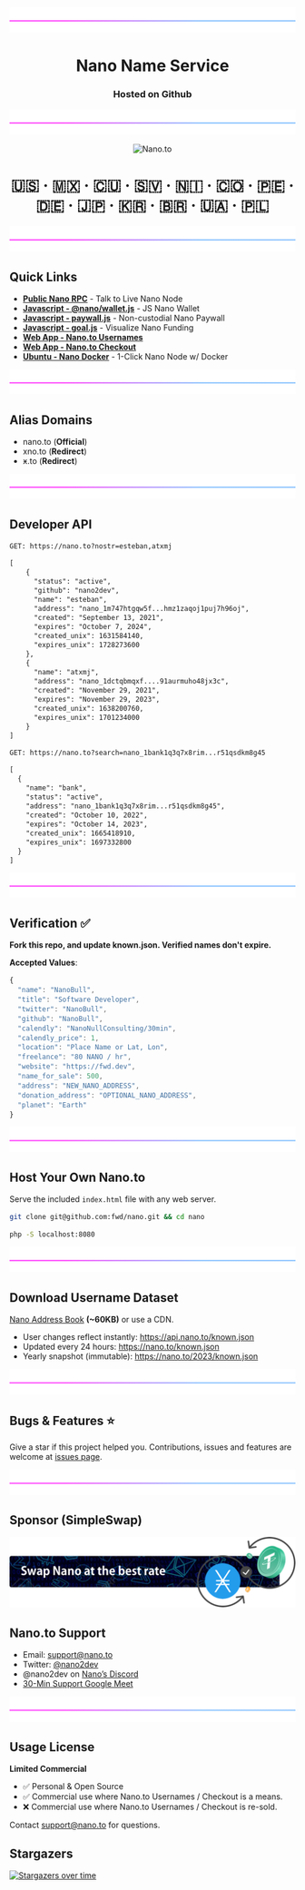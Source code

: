 ![line](https://github.com/fwd/n2/raw/master/.github/line.png)

<h1 align="center">Nano Name Service</h1>
<h3 align="center">Hosted on Github</h3>

![line](https://github.com/fwd/n2/raw/master/.github/line.png)

<p align="center">
  <img src="https://github.com/fwd/nano/raw/master/dist/images/funding.png" alt="Nano.to" />
</p>

<h1 align="center">🇺🇸 · 🇲🇽 · 🇨🇺 · 🇸🇻 · 🇳🇮 · 🇨🇴 · 🇵🇪 · 🇩🇪 · 🇯🇵 · 🇰🇷 · 🇧🇷 · 🇺🇦 · 🇵🇱</h1>

![line](https://github.com/fwd/n2/raw/master/.github/line.png)

## Quick Links

- [**Public Nano RPC**](https://rpc.nano.to) - Talk to Live Nano Node
- [**Javascript -  @nano/wallet.js**](https://github.com/fwd/nano-offline) - JS Nano Wallet
- [**Javascript -  paywall.js**](https://github.com/fwd/nano-wall) - Non-custodial Nano Paywall
- [**Javascript - goal.js**](https://github.com/fwd/nano-goal) - Visualize Nano Funding
- [**Web App - Nano.to Usernames**](https://github.com/fwd/nano-to) 
- [**Web App - Nano.to Checkout**](https://docs.nano.to/checkout#getting-started) 
- [**Ubuntu - Nano Docker**](https://github.com/fwd/nano-docker) - 1-Click Nano Node w/ Docker

![line](https://github.com/fwd/n2/raw/master/.github/line.png)

## Alias Domains

- nano.to (**Official**)
- xno.to (**Redirect**)
- ӿ.to (**Redirect**)

![line](https://github.com/fwd/n2/raw/master/.github/line.png)

## Developer API

```
GET: https://nano.to?nostr=esteban,atxmj
```

```
[
    {
      "status": "active",
      "github": "nano2dev",
      "name": "esteban",
      "address": "nano_1m747htgqw5f...hmz1zaqoj1puj7h96oj",
      "created": "September 13, 2021",
      "expires": "October 7, 2024",
      "created_unix": 1631584140,
      "expires_unix": 1728273600
    },
    {
      "name": "atxmj",
      "address": "nano_1dctqbmqxf....91aurmuho48jx3c",
      "created": "November 29, 2021",
      "expires": "November 29, 2023",
      "created_unix": 1638200760,
      "expires_unix": 1701234000
    }
]
```

```
GET: https://nano.to?search=nano_1bank1q3q7x8rim...r51qsdkm8g45
```

```
[
  {
    "name": "bank",
    "status": "active",
    "address": "nano_1bank1q3q7x8rim...r51qsdkm8g45",
    "created": "October 10, 2022",
    "expires": "October 14, 2023",
    "created_unix": 1665418910,
    "expires_unix": 1697332800
  }
]
```

![line](https://github.com/fwd/n2/raw/master/.github/line.png)

## Verification ✅

**Fork this repo, and update known.json. Verified names don't expire.** 

**Accepted Values**:
```js
{
  "name": "NanoBull",
  "title": "Software Developer",
  "twitter": "NanoBull",
  "github": "NanoBull",
  "calendly": "NanoNullConsulting/30min",
  "calendly_price": 1,
  "location": "Place Name or Lat, Lon",
  "freelance": "80 NANO / hr",
  "website": "https://fwd.dev",
  "name_for_sale": 500,
  "address": "NEW_NANO_ADDRESS",
  "donation_address": "OPTIONAL_NANO_ADDRESS",
  "planet": "Earth"
}
```

![line](https://github.com/fwd/n2/raw/master/.github/line.png)

## Host Your Own Nano.to

Serve the included ```index.html``` file with any web server.

```bash
git clone git@github.com:fwd/nano.git && cd nano
```
```bash
php -S localhost:8080
```

![line](https://github.com/fwd/n2/raw/master/.github/line.png)

## Download Username Dataset

[Nano Address Book](https://raw.githubusercontent.com/fwd/nano-to/master/known.json) **(~60KB)** or use a CDN. 

- User changes reflect instantly: https://api.nano.to/known.json
- Updated every 24 hours: https://nano.to/known.json
- Yearly snapshot (immutable): https://nano.to/2023/known.json

![line](https://github.com/fwd/n2/raw/master/.github/line.png)

## Bugs & Features ⭐️

Give a star if this project helped you. Contributions, issues and features are welcome at [issues page](https://github.com/fwd/nano/issues).

![line](https://github.com/fwd/n2/raw/master/.github/line.png)

## Sponsor (SimpleSwap)

<a align="center" target="_blank" href="https://simpleswap.io/?ref=ecc1985b556a"><img style="object-fit: contain;
    max-width: 100%;" src="https://github.com/fwd/fwd/raw/master/ads/simpleswap.png" width="970" /></a>

## Nano.to Support

- Email: support@nano.to
- Twitter: [@nano2dev](https://twitter.com/nano2dev)
- @nano2dev on [Nano’s Discord](https://discord.com/invite/RNAE2R9) 
- [30-Min Support Google Meet](https://calendly.com/nano2dev/nano-to)

![line](https://github.com/fwd/n2/raw/master/.github/line.png)

## Usage License

**Limited Commercial**

- ✅ Personal & Open Source
- ✅ Commercial use where Nano.to Usernames / Checkout is a means.
- ❌ Commercial use where Nano.to Usernames / Checkout is re-sold.

Contact [support@nano.to](mailto:support@nano.to) for questions.

    
## Stargazers

[![Stargazers over time](https://starchart.cc/fwd/nano-to.svg)](https://github.com/fwd/nano-to)
